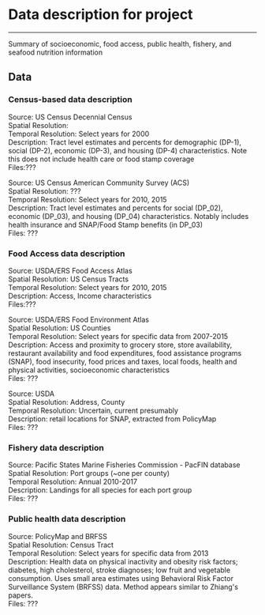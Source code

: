 
# Data description for project
-----
Summary of socioeconomic, food access, public health, fishery, and seafood nutrition information


## Data 

### Census-based data description

Source: US Census Decennial Census <br>
Spatial Resolution: <br>
Temporal Resolution: Select years for 2000 <br>
Description: Tract level estimates and percents for demographic (DP-1), social (DP-2), economic (DP-3), and housing (DP-4) characteristics. Note this does not include health care or food stamp coverage <br>
Files:??? <br>

Source: US  Census American Community Survey (ACS) <br>
Spatial Resolution: ??? <br>
Temporal Resolution: Select years for 2010, 2015 <br>
Description: Tract level estimates and percents for social (DP_02), economic (DP_03), and housing (DP_04) characteristics.
Notably includes  health insurance and SNAP/Food Stamp benefits (in DP_03) <br>
Files: ??? <br>

### Food Access data description

Source: USDA/ERS Food Access Atlas <br>
Spatial Resolution: US Census Tracts <br>
Temporal Resolution: Select years for 2010, 2015 <br>
Description: Access, Income characteristics <br>
Files:??? <br>

Source: USDA/ERS Food Environment Atlas <br>
Spatial Resolution: US Counties <br>
Temporal Resolution: Select years for specific data from 2007-2015 <br>
Description: Access and proximity to grocery store, store availability, restaurant availability and food expenditures, food assistance programs (SNAP), food insecurity, food prices and taxes, local foods, health and physical activities, socioeconomic characteristics <br>
Files: ??? <br>

Source: USDA<br>
Spatial Resolution: Address, County <br>
Temporal Resolution: Uncertain, current presumably <br>
Description: retail locations for SNAP, extracted from PolicyMap <br>
Files: ??? <br>

### Fishery data description

Source: Pacific States Marine Fisheries Commission - PacFIN database <br>
Spatial Resolution: Port groups (~one per county) <br>
Temporal Resolution: Annual 2010-2017 <br>
Description: Landings for all species for each port group <br>
Files: ??? <br>

### Public health data description

Source: PolicyMap and BRFSS <br>
Spatial Resolution: Census Tract <br>
Temporal Resolution: Select years for specific data from 2013 <br>
Description: Health data on physical inactivity and obesity risk factors; diabetes, high cholesterol, stroke diagnoses; low fruit and vegetable consumption. Uses small area estimates using Behavioral Risk Factor Surveillance System (BRFSS) data. Method appears similar to Zhiang's papers. <br>
Files: ??? <br>

